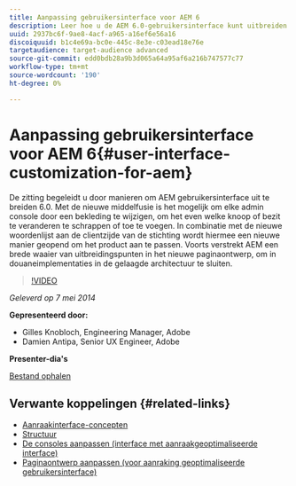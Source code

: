 ```yaml
---
title: Aanpassing gebruikersinterface voor AEM 6
description: Leer hoe u de AEM 6.0-gebruikersinterface kunt uitbreiden. Met de nieuwe middelfusie is het mogelijk om elke admin console door een bekleding te wijzigen, om het even welke knoop of bezit te veranderen te schrappen of toe te voegen.
uuid: 2937bc6f-9ae8-4acf-a965-a16ef6e56a16
discoiquuid: b1c4e69a-bc0e-445c-8e3e-c03ead18e76e
targetaudience: target-audience advanced
source-git-commit: edd0bdb28a9b3d065a64a95af6a216b747577c77
workflow-type: tm+mt
source-wordcount: '190'
ht-degree: 0%

---
```


# Aanpassing gebruikersinterface voor AEM 6{#user-interface-customization-for-aem}

De zitting begeleidt u door manieren om AEM gebruikersinterface uit te breiden 6.0. Met de nieuwe middelfusie is het mogelijk om elke admin console door een bekleding te wijzigen, om het even welke knoop of bezit te veranderen te schrappen of toe te voegen. In combinatie met de nieuwe woordenlijst aan de clientzijde van de stichting wordt hiermee een nieuwe manier geopend om het product aan te passen. Voorts verstrekt AEM een brede waaier van uitbreidingspunten in het nieuwe paginaontwerp, om in douaneimplementaties in de gelaagde architectuur te sluiten.

>[!VIDEO](https://video.tv.adobe.com/v/19519/?quality=9)

*Geleverd op 7 mei 2014*

**Gepresenteerd door:**

* Gilles Knobloch, Engineering Manager, Adobe
* Damien Antipa, Senior UX Engineer, Adobe

**Presenter-dia&#39;s**

[Bestand ophalen](assets/user-interface-customization-for-aem6.pdf)

## Verwante koppelingen {#related-links}

* [Aanraakinterface-concepten](http://docs.adobe.com/docs/en/aem/6-0/develop/the-basics/touch-ui-concepts.html)
* [Structuur](http://docs.adobe.com/docs/en/aem/6-0/develop/the-basics/touch-ui-structure.html)
* [De consoles aanpassen (interface met aanraakgeoptimaliseerde interface)](http://docs.adobe.com/docs/en/aem/6-0/develop/extending/customizing-consoles-touch.html)
* [Paginaontwerp aanpassen (voor aanraking geoptimaliseerde gebruikersinterface)](http://docs.adobe.com/docs/en/aem/6-0/develop/extending/customizing-page-authoring-touch.html)
